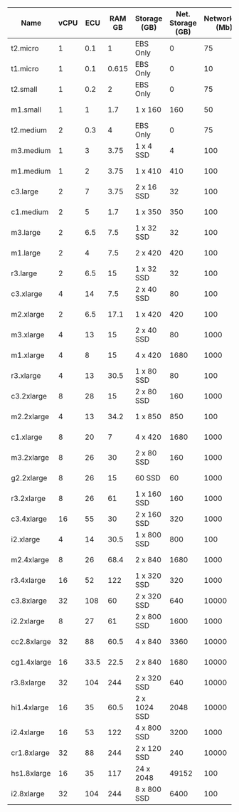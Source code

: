 Name         |  vCPU  |  ECU   |  RAM GB  |  Storage (GB)  |  Net. Storage (GB)  |  Networking (Mb)  |  Price   |  Spot Price  |  Monthly Price  |  Monthly Spot Price  |  Generation  |  Family           
-------------|--------|--------|----------|----------------|---------------------|-------------------|----------|--------------|-----------------|----------------------|--------------|-------------------
t2.micro     |  1     |  0.1   |  1       |  EBS Only      |  0                  |  75               |  $0.013  |              |  $9.6720        |                      |  2           |  General Purpose  
t1.micro     |  1     |  0.1   |  0.615   |  EBS Only      |  0                  |  10               |  $0.020  |  $0.0031     |  $14.8800       |  $2.3064             |  1           |  General Purpose  
t2.small     |  1     |  0.2   |  2       |  EBS Only      |  0                  |  75               |  $0.026  |              |  $19.3440       |                      |  2           |  General Purpose  
m1.small     |  1     |  1     |  1.7     |  1 x 160       |  160                |  50               |  $0.044  |  $0.0071     |  $32.7360       |  $5.2824             |  1           |  General Purpose  
t2.medium    |  2     |  0.3   |  4       |  EBS Only      |  0                  |  75               |  $0.052  |              |  $38.6880       |                      |  2           |  General Purpose  
m3.medium    |  1     |  3     |  3.75    |  1 x 4 SSD     |  4                  |  100              |  $0.070  |  $0.1100     |  $52.0800       |  $81.8400            |  3           |  General Purpose  
m1.medium    |  1     |  2     |  3.75    |  1 x 410       |  410                |  100              |  $0.087  |  $0.0081     |  $64.7280       |  $6.0264             |  1           |  General Purpose  
c3.large     |  2     |  7     |  3.75    |  2 x 16 SSD    |  32                 |  100              |  $0.105  |  $0.0160     |  $78.1200       |  $11.9040            |  3           |  Compute Optimized
c1.medium    |  2     |  5     |  1.7     |  1 x 350       |  350                |  100              |  $0.130  |  $0.0160     |  $96.7200       |  $11.9040            |  1           |  Compute Optimized
m3.large     |  2     |  6.5   |  7.5     |  1 x 32 SSD    |  32                 |  100              |  $0.140  |  $0.2000     |  $104.1600      |  $148.8000           |  3           |  General Purpose  
m1.large     |  2     |  4     |  7.5     |  2 x 420       |  420                |  100              |  $0.175  |  $0.0161     |  $130.2000      |  $11.9784            |  1           |  General Purpose  
r3.large     |  2     |  6.5   |  15      |  1 x 32 SSD    |  32                 |  100              |  $0.175  |  $0.0160     |  $130.2000      |  $11.9040            |  3           |  Memory Optimized 
c3.xlarge    |  4     |  14    |  7.5     |  2 x 40 SSD    |  80                 |  100              |  $0.210  |  $0.0300     |  $156.2400      |  $22.3200            |  3           |  Compute Optimized
m2.xlarge    |  2     |  6.5   |  17.1    |  1 x 420       |  420                |  100              |  $0.245  |              |  $182.2800      |                      |  2           |  Memory Optimized 
m3.xlarge    |  4     |  13    |  15      |  2 x 40 SSD    |  80                 |  1000             |  $0.280  |  $0.4500     |  $208.3200      |  $334.8000           |  3           |  General Purpose  
m1.xlarge    |  4     |  8     |  15      |  4 x 420       |  1680               |  1000             |  $0.350  |  $0.0330     |  $260.4000      |  $24.5520            |  1           |  General Purpose  
r3.xlarge    |  4     |  13    |  30.5    |  1 x 80 SSD    |  80                 |  100              |  $0.350  |  $0.0300     |  $260.4000      |  $22.3200            |  3           |  Memory Optimized 
c3.2xlarge   |  8     |  28    |  15      |  2 x 80 SSD    |  160                |  1000             |  $0.420  |  $0.0600     |  $312.4800      |  $44.6400            |  3           |  Compute Optimized
m2.2xlarge   |  4     |  13    |  34.2    |  1 x 850       |  850                |  100              |  $0.490  |              |  $364.5600      |                      |  2           |  Memory Optimized 
c1.xlarge    |  8     |  20    |  7       |  4 x 420       |  1680               |  1000             |  $0.520  |  $0.0600     |  $386.8800      |  $44.6400            |  1           |  Compute Optimized
m3.2xlarge   |  8     |  26    |  30      |  2 x 80 SSD    |  160                |  1000             |  $0.560  |  $1.0000     |  $416.6400      |  $744.0000           |  3           |  General Purpose  
g2.2xlarge   |  8     |  26    |  15      |  60 SSD        |  60                 |  1000             |  $0.650  |  $0.0600     |  $483.6000      |  $44.6400            |  2           |  GPU Instances    
r3.2xlarge   |  8     |  26    |  61      |  1 x 160 SSD   |  160                |  1000             |  $0.700  |  $0.0600     |  $520.8000      |  $44.6400            |  3           |  Memory Optimized 
c3.4xlarge   |  16    |  55    |  30      |  2 x 160 SSD   |  320                |  1000             |  $0.840  |  $0.1300     |  $624.9600      |  $96.7200            |  3           |  Compute Optimized
i2.xlarge    |  4     |  14    |  30.5    |  1 x 800 SSD   |  800                |  100              |  $0.853  |              |  $634.6320      |                      |  2           |  Storage Optimized
m2.4xlarge   |  8     |  26    |  68.4    |  2 x 840       |  1680               |  1000             |  $0.980  |              |  $729.1200      |                      |  2           |  Memory Optimized 
r3.4xlarge   |  16    |  52    |  122     |  1 x 320 SSD   |  320                |  1000             |  $1.400  |  $0.1300     |  $1041.6000     |  $96.7200            |  3           |  Memory Optimized 
c3.8xlarge   |  32    |  108   |  60      |  2 x 320 SSD   |  640                |  10000            |  $1.680  |  $0.2600     |  $1249.9200     |  $193.4400           |  3           |  Compute Optimized
i2.2xlarge   |  8     |  27    |  61      |  2 x 800 SSD   |  1600               |  1000             |  $1.705  |              |  $1268.5200     |                      |  2           |  Storage Optimized
cc2.8xlarge  |  32    |  88    |  60.5    |  4 x 840       |  3360               |  10000            |  $2.000  |  $0.2000     |  $1488.0000     |  $148.8000           |  2           |  Compute Optimized
cg1.4xlarge  |  16    |  33.5  |  22.5    |  2 x 840       |  1680               |  10000            |  $2.100  |              |  $1562.4000     |                      |  1           |  GPU Instances    
r3.8xlarge   |  32    |  104   |  244     |  2 x 320 SSD   |  640                |  10000            |  $2.800  |  $0.2600     |  $2083.2000     |  $193.4400           |  3           |  Memory Optimized 
hi1.4xlarge  |  16    |  35    |  60.5    |  2 x 1024 SSD  |  2048               |  10000            |  $3.100  |              |  $2306.4000     |                      |  1           |  Storage Optimized
i2.4xlarge   |  16    |  53    |  122     |  4 x 800 SSD   |  3200               |  1000             |  $3.410  |              |  $2537.0400     |                      |  2           |  Storage Optimized
cr1.8xlarge  |  32    |  88    |  244     |  2 x 120 SSD   |  240                |  10000            |  $3.500  |              |  $2604.0000     |                      |  1           |  Memory Optimized 
hs1.8xlarge  |  16    |  35    |  117     |  24 x 2048     |  49152              |  100              |  $4.600  |  $0.1300     |  $3422.4000     |  $96.7200            |  1           |  Storage Optimized
i2.8xlarge   |  32    |  104   |  244     |  8 x 800 SSD   |  6400               |  100              |  $6.820  |              |  $5074.0800     |                      |  2           |  Storage Optimized
